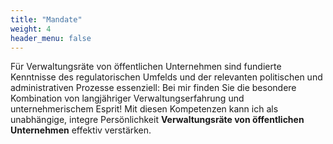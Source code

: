 ```yaml
---
title: "Mandate"
weight: 4
header_menu: false
---
```

Für Verwaltungsräte von öffentlichen Unternehmen sind fundierte Kenntnisse des regulatorischen Umfelds und der relevanten politischen und administrativen Prozesse essenziell: Bei mir finden Sie die besondere Kombination von langjähriger Verwaltungserfahrung und unternehmerischem Esprit! Mit diesen Kompetenzen kann ich als unabhängige, integre Persönlichkeit **Verwaltungsräte von öffentlichen Unternehmen** effektiv verstärken. 
